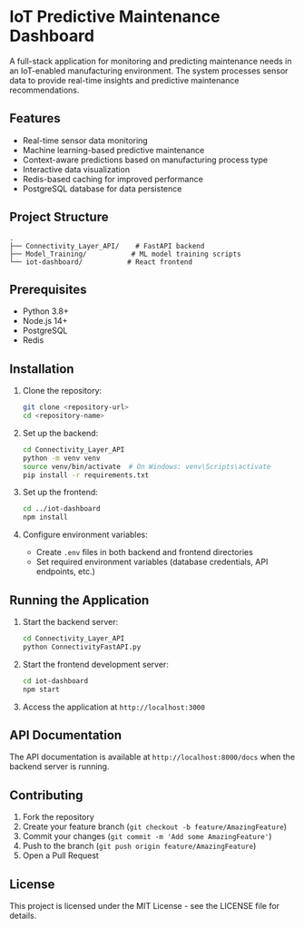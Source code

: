 # IoT Predictive Maintenance Dashboard

A full-stack application for monitoring and predicting maintenance needs in an IoT-enabled manufacturing environment. The system processes sensor data to provide real-time insights and predictive maintenance recommendations.

## Features

- Real-time sensor data monitoring
- Machine learning-based predictive maintenance
- Context-aware predictions based on manufacturing process type
- Interactive data visualization
- Redis-based caching for improved performance
- PostgreSQL database for data persistence

## Project Structure

```
.
├── Connectivity_Layer_API/    # FastAPI backend
├── Model_Training/           # ML model training scripts
└── iot-dashboard/           # React frontend
```

## Prerequisites

- Python 3.8+
- Node.js 14+
- PostgreSQL
- Redis

## Installation

1. Clone the repository:
   ```bash
   git clone <repository-url>
   cd <repository-name>
   ```

2. Set up the backend:
   ```bash
   cd Connectivity_Layer_API
   python -m venv venv
   source venv/bin/activate  # On Windows: venv\Scripts\activate
   pip install -r requirements.txt
   ```

3. Set up the frontend:
   ```bash
   cd ../iot-dashboard
   npm install
   ```

4. Configure environment variables:
   - Create `.env` files in both backend and frontend directories
   - Set required environment variables (database credentials, API endpoints, etc.)

## Running the Application

1. Start the backend server:
   ```bash
   cd Connectivity_Layer_API
   python ConnectivityFastAPI.py
   ```

2. Start the frontend development server:
   ```bash
   cd iot-dashboard
   npm start
   ```

3. Access the application at `http://localhost:3000`

## API Documentation

The API documentation is available at `http://localhost:8000/docs` when the backend server is running.

## Contributing

1. Fork the repository
2. Create your feature branch (`git checkout -b feature/AmazingFeature`)
3. Commit your changes (`git commit -m 'Add some AmazingFeature'`)
4. Push to the branch (`git push origin feature/AmazingFeature`)
5. Open a Pull Request

## License

This project is licensed under the MIT License - see the LICENSE file for details.
